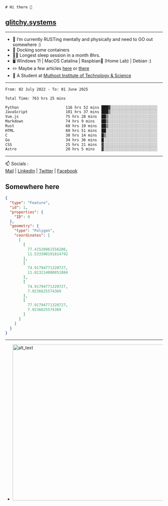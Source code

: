 ```
# Hi there 👋
```
## [glitchy.systems](https://glitchy.systems)
---

- 🌱 I’m currently RUSTing mentally and physically and need to GO out somewhere :)
- 🐋 Docking some containers
- 😶‍🌫️ Longest sleep session in a month 8hrs.
- 🖥️ Windows 11 | MacOS Catalina | Raspbian🥧 (Home Lab) | Debian :)
- ✏️ Maybe a few articles [here](https://medium.com/@advaithnarayanan8) or [there](https://medium.com/@advaithnarayanan8)
- 📑 A Student at [Muthoot Institute of Technology & Science](https://mgmits.ac.in/)



---

<!--START_SECTION:waka-->

```txt
From: 02 July 2022 - To: 01 June 2025

Total Time: 763 hrs 25 mins

Python                     116 hrs 52 mins ███▓░░░░░░░░░░░░░░░░░░░░░   15.31 %
JavaScript                 101 hrs 37 mins ███▒░░░░░░░░░░░░░░░░░░░░░   13.31 %
Vue.js                     75 hrs 28 mins  ██▒░░░░░░░░░░░░░░░░░░░░░░   09.89 %
Markdown                   74 hrs 9 mins   ██▒░░░░░░░░░░░░░░░░░░░░░░   09.71 %
Rust                       68 hrs 19 mins  ██▒░░░░░░░░░░░░░░░░░░░░░░   08.95 %
HTML                       60 hrs 51 mins  ██░░░░░░░░░░░░░░░░░░░░░░░   07.97 %
C                          38 hrs 14 mins  █▒░░░░░░░░░░░░░░░░░░░░░░░   05.01 %
Go                         34 hrs 36 mins  █░░░░░░░░░░░░░░░░░░░░░░░░   04.53 %
CSS                        25 hrs 21 mins  ▓░░░░░░░░░░░░░░░░░░░░░░░░   03.32 %
Astro                      20 hrs 5 mins   ▓░░░░░░░░░░░░░░░░░░░░░░░░   02.63 %
```

<!--END_SECTION:waka-->

---

📫 Socials :<br>
[Mail](mailto:advaith@glitchy.systems) | [Linkedin](https://www.linkedin.com/in/advaith-narayanan-a72152214/) | [Twitter](https://twitter.com/advaithnarayan) | [Facebook](https://screenmessage.com/qinq)

## Somewhere here

```geojson
{
  "type": "Feature",
  "id": 1,
  "properties": {
    "ID": 0
  },
  "geometry": {
    "type": "Polygon",
    "coordinates": [
      [
        [
          77.41528961556286,
          11.533300191814792
        ],
        [
          74.91794771320727,
          11.823214080851884
        ],
        [
          74.91794771320727,
          7.9236625574369
        ],
        [
          77.91794771320727,
          7.9236625574369
        ]
      ]
    ]
  }
}
```


--- 
- [<img alt="alt_text" width="500px" src="https://valid.x86.fr/cache/banner/xv24bv-6.png" />](https://valid.x86.fr/xv24bv)


